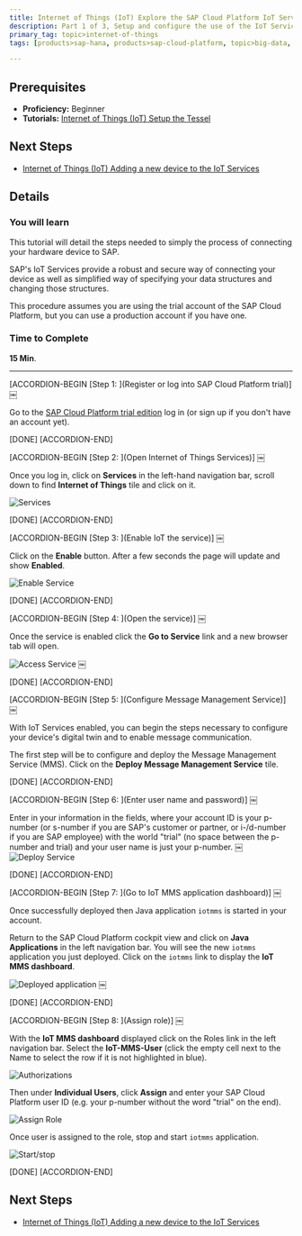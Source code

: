 ```yaml
---
title: Internet of Things (IoT) Explore the SAP Cloud Platform IoT Services
description: Part 1 of 3, Setup and configure the use of the IoT Services with SAP Cloud Platform
primary_tag: topic>internet-of-things
tags: [products>sap-hana, products>sap-cloud-platform, topic>big-data, topic>internet-of-things, tutorial>beginner ]

---
```


## Prerequisites  
- **Proficiency:** Beginner
- **Tutorials:** [Internet of Things (IoT) Setup the Tessel](http://www.sap.com/developer/how-tos/2016/09/iot-tessel.html)


## Next Steps
- [Internet of Things (IoT) Adding a new device to the IoT Services](http://www.sap.com/developer/tutorials/iot-part7-add-device.html)

## Details
### You will learn  

This tutorial will detail the steps needed to simply the process of connecting your hardware device to SAP.
SAP's IoT Services provide a robust and secure way of connecting your device as well as simplified way of specifying your data structures and changing those structures.

This procedure assumes you are using the trial account of the SAP Cloud Platform, but you can use a production account if you have one.

### Time to Complete
**15 Min**.

---
[ACCORDION-BEGIN [Step 1: ](Register or log into SAP Cloud Platform trial)] ￼Go to the [SAP Cloud Platform trial edition](https://account.hanatrial.ondemand.com/cockpit) log in (or sign up if you don't have an account yet).

[DONE]
[ACCORDION-END]

[ACCORDION-BEGIN [Step 2: ](Open Internet of Things Services)] ￼

Once you log in, click on **Services** in the left-hand navigation bar, scroll down to find **Internet of Things** tile and click on it.

![Services](p6_2.png)

[DONE]
[ACCORDION-END]

[ACCORDION-BEGIN [Step 3: ](Enable IoT the service)] ￼

Click on the **Enable** button. After a few seconds the page will update and show **Enabled**.

![Enable Service](p6_3a.png)

[DONE]
[ACCORDION-END]

[ACCORDION-BEGIN [Step 4: ](Open the service)] ￼

Once the service is enabled click the **Go to Service** link and a new browser tab will open.

![Access Service](p6_4.png)￼

[DONE]
[ACCORDION-END]

[ACCORDION-BEGIN [Step 5: ](Configure Message Management Service)] ￼

With IoT Services enabled, you can begin the steps necessary to configure your device's digital twin and to enable message communication.

The first step will be to configure and deploy the Message Management Service (MMS). Click on the **Deploy Message Management Service** tile.

[DONE]
[ACCORDION-END]

[ACCORDION-BEGIN [Step 6: ](Enter user name and password)] ￼

Enter in your information in the fields, where your account ID is your p-number (or s-number if you are SAP's customer or partner, or i-/d-number if you are SAP employee) with the world "trial" (no space between the p-number and trial) and your user name is just your p-number.￼
![Deploy Service](p6_6a.png)[DONE][ACCORDION-END][ACCORDION-BEGIN [Step 7: ](Go to IoT MMS application dashboard)] ￼Once successfully deployed then Java application `iotmms` is started in your account.

Return to the SAP Cloud Platform cockpit view and click on **Java Applications** in the left navigation bar. You will see the new `iotmms` application you just deployed. Click on the `iotmms` link to display the **IoT MMS dashboard**.

![Deployed application](p6_7.png)￼[DONE][ACCORDION-END][ACCORDION-BEGIN [Step 8: ](Assign role)] ￼With the **IoT MMS dashboard** displayed click on the Roles link in the left navigation bar. Select the **IoT-MMS-User** (click the empty cell next to the Name to select the row if it is not highlighted in blue).

![Authorizations](p6_8.png)


Then under **Individual Users**, click **Assign** and enter your SAP Cloud Platform user ID (e.g. your p-number without the word "trial" on the end).![Assign Role](p6_9.png)Once user is assigned to the role, stop and start `iotmms` application.![Start/stop](p6_10.png)[DONE][ACCORDION-END]## Next Steps
- [Internet of Things (IoT) Adding a new device to the IoT Services](http://www.sap.com/developer/tutorials/iot-part7-add-device.html)
